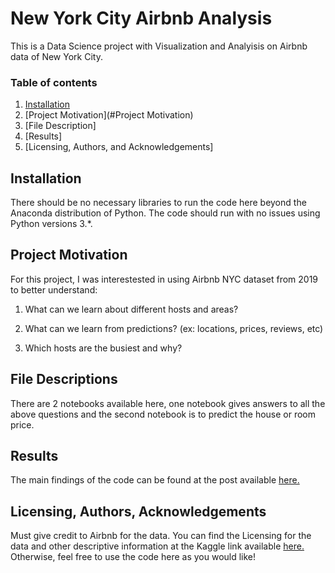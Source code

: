 # New York City Airbnb Analysis 

This is a Data Science project with Visualization and Analyisis on Airbnb data of New York City.

### Table of contents

1. [Installation](https://github.com/poojapatel26/New-York-City-Airbnb-Analysis/edit/master#Installation)
2. [Project Motivation](#Project Motivation)
3. [File Description]
4. [Results]
5. [Licensing, Authors, and Acknowledgements]


## Installation

There should be no necessary libraries to run the code here beyond the Anaconda distribution of Python. The code should run with no issues using Python versions 3.*.

## Project Motivation
For this project, I was interestested in using Airbnb NYC dataset from 2019 to better understand:

1. What can we learn about different hosts and areas?

2. What can we learn from predictions? (ex: locations, prices, reviews, etc)

3. Which hosts are the busiest and why?


## File Descriptions
There are 2 notebooks available here, one notebook gives answers to all the above questions and the second notebook is to predict the house or room price.

## Results
The main findings of the code can be found at the post available [here.](https://medium.com/@poojapatel26/analysis-of-airbnb-data-nyc-2019-eecc84d9852a) 

## Licensing, Authors, Acknowledgements
Must give credit to Airbnb for the data. You can find the Licensing for the data and other descriptive information at the Kaggle link available [here.](https://www.kaggle.com/dgomonov/new-york-city-airbnb-open-data) Otherwise, feel free to use the code here as you would like!
